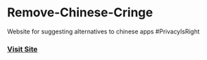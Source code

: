 
# Remove-Chinese-Cringe

Website for suggesting alternatives to chinese apps #PrivacyIsRight

### [Visit Site](https://mandarpatkar.github.io/Repo/RemoveChineseCringe/remove-chinese-cringe.html)
